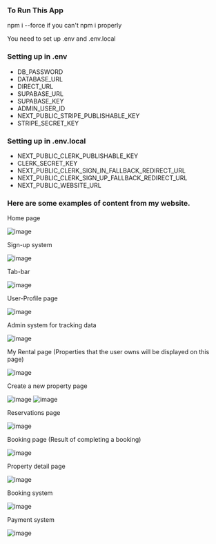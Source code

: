 ### To Run This App

npm i --force if you can't npm i properly

You need to set up .env and .env.local

### Setting up in .env

- DB_PASSWORD
- DATABASE_URL
- DIRECT_URL
- SUPABASE_URL
- SUPABASE_KEY
- ADMIN_USER_ID
- NEXT_PUBLIC_STRIPE_PUBLISHABLE_KEY
- STRIPE_SECRET_KEY

### Setting up in .env.local

- NEXT_PUBLIC_CLERK_PUBLISHABLE_KEY
- CLERK_SECRET_KEY
- NEXT_PUBLIC_CLERK_SIGN_IN_FALLBACK_REDIRECT_URL
- NEXT_PUBLIC_CLERK_SIGN_UP_FALLBACK_REDIRECT_URL
- NEXT_PUBLIC_WEBSITE_URL

### Here are some examples of content from my website.


Home page

![image](https://github.com/user-attachments/assets/d99770db-83b5-4277-b33a-fdfc07bbcc4d)

Sign-up system

![image](https://github.com/user-attachments/assets/511675e4-92af-4fb0-9c8f-51a4fd25438a)

Tab-bar

![image](https://github.com/user-attachments/assets/8a327557-2287-4cc9-96f0-4e1c8ab478e0)

User-Profile page

![image](https://github.com/user-attachments/assets/35cf7fd3-c98b-444b-8c3a-2c58f4ffd166)

Admin system for tracking data

![image](https://github.com/user-attachments/assets/3e136cbb-ddd9-463b-a47c-64f651015bbb)

My Rental page (Properties that the user owns will be displayed on this page)

![image](https://github.com/user-attachments/assets/bbfde11d-a5be-4c9f-abfd-bae0d9aeafe5)

Create a new property page

![image](https://github.com/user-attachments/assets/a430a3e5-80ee-4f36-a74e-2d945f453d4e)
![image](https://github.com/user-attachments/assets/9f5b24e3-5baf-4472-a110-bec50b1f53e1)

Reservations page

![image](https://github.com/user-attachments/assets/6fd4471a-60cb-4918-8d1c-5515adf69bbd)

Booking page (Result of completing a booking)

![image](https://github.com/user-attachments/assets/9713196a-dbdd-4bda-9339-e6bc4559673e)

Property detail page

![image](https://github.com/user-attachments/assets/6bac6f7d-7eb7-416e-9d40-d7ac606ac9e9)

Booking system 

![image](https://github.com/user-attachments/assets/723944a4-5965-4920-aee9-5cfc9187d609)

Payment system

![image](https://github.com/user-attachments/assets/fc5f4fc4-cdba-464d-8991-4e0fef3cf591)




